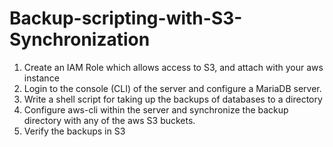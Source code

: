 # Backup-scripting-with-S3-Synchronization
1. Create an IAM Role which allows access to S3, and attach with your aws instance
2. Login to the console (CLI) of the server and configure a MariaDB server.
3. Write a shell script for taking up the backups of databases to a directory
4. Configure aws-cli within the server and synchronize the backup directory with any of the
aws S3 buckets.
5. Verify the backups in S3
